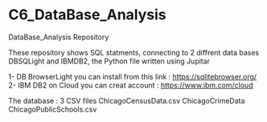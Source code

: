 # C6_DataBase_Analysis

DataBase_Analysis Repository

These repository shows SQL statments, connecting to 2 diffrent data bases DBSQLight and IBMDB2, 
the Python file written using Jupitar

1- DB BrowserLight
   you can install from this link : https://sqlitebrowser.org/
2- IBM DB2 on Cloud 
   you can creat account : https://www.ibm.com/cloud

The database :
3 CSV files 
ChicagoCensusData.csv
ChicagoCrimeData
ChicagoPublicSchools.csv
